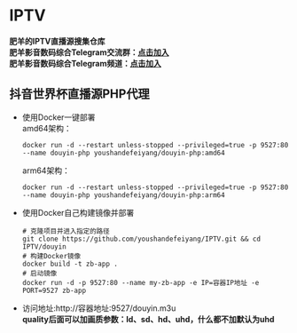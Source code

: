 # IPTV
**肥羊的IPTV直播源搜集仓库**  
**肥羊影音数码综合Telegram交流群：[点击加入](https://t.me/feiyangdigital)**  
**肥羊影音数码综合Telegram频道：[点击加入](https://t.me/feiyangofficalchannel)**  
## 抖音世界杯直播源PHP代理
- 使用Docker一键部署  
   amd64架构：  
   ```shell
   docker run -d --restart unless-stopped --privileged=true -p 9527:80 --name douyin-php youshandefeiyang/douyin-php:amd64
   ```  
   arm64架构：  
   ```shell
   docker run -d --restart unless-stopped --privileged=true -p 9527:80 --name douyin-php youshandefeiyang/douyin-php:arm64
   ```
- 使用Docker自己构建镜像并部署
    ```shell
    # 克隆项目并进入指定的路径
    git clone https://github.com/youshandefeiyang/IPTV.git && cd IPTV/douyin
    # 构建Docker镜像
    docker build -t zb-app .
    # 启动镜像
    docker run -d -p 9527:80 --name my-zb-app -e IP=容器IP地址 -e PORT=9527 zb-app
    ```
- 访问地址:http://容器地址:9527/douyin.m3u  
**quality后面可以加画质参数：ld、sd、hd、uhd，什么都不加默认为uhd**
